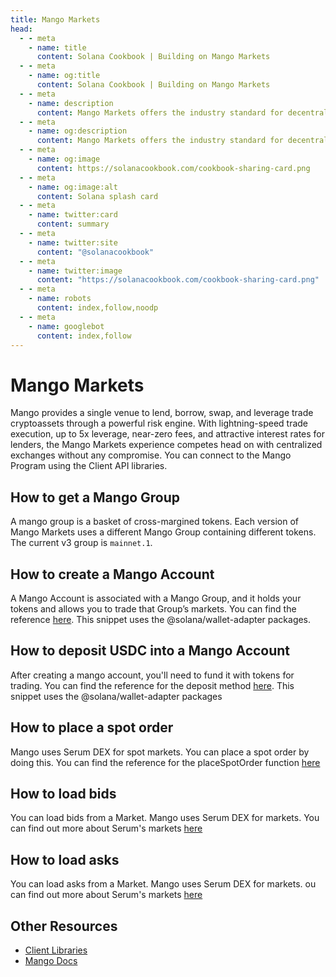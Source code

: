```yaml
---
title: Mango Markets
head:
  - - meta
    - name: title
      content: Solana Cookbook | Building on Mango Markets
  - - meta
    - name: og:title
      content: Solana Cookbook | Building on Mango Markets
  - - meta
    - name: description
      content: Mango Markets offers the industry standard for decentralized, cross-margin trading. Learn how to use and build on top of Mango Markets.
  - - meta
    - name: og:description
      content: Mango Markets offers the industry standard for decentralized, cross-margin trading. Learn how to use and build on top of Mango Markets.
  - - meta
    - name: og:image
      content: https://solanacookbook.com/cookbook-sharing-card.png
  - - meta
    - name: og:image:alt
      content: Solana splash card
  - - meta
    - name: twitter:card
      content: summary
  - - meta
    - name: twitter:site
      content: "@solanacookbook"
  - - meta
    - name: twitter:image
      content: "https://solanacookbook.com/cookbook-sharing-card.png"
  - - meta
    - name: robots
      content: index,follow,noodp
  - - meta
    - name: googlebot
      content: index,follow
---
```


# Mango Markets

Mango provides a single venue to lend, borrow, swap, and leverage 
trade cryptoassets through a powerful risk engine. With lightning-speed
trade execution, up to 5x leverage, near-zero fees, and attractive
interest rates for lenders, the Mango Markets experience competes
head on with centralized exchanges without any compromise.
You can connect to the Mango Program using the Client API libraries.

## How to get a Mango Group

A mango group is a basket of cross-margined tokens. Each version 
of Mango Markets uses a different Mango Group containing different 
tokens. The current v3 group is `mainnet.1`.

<SolanaCodeGroup>
  <SolanaCodeGroupItem title="TS" active>

  <template v-slot:default>

@[code](@/code/mango/load-group/load-group.en.ts)

  </template>

  <template v-slot:preview>

@[code](@/code/mango/load-group/load-group.preview.en.ts)

  </template>
  
  </SolanaCodeGroupItem>
  
</SolanaCodeGroup>

## How to create a Mango Account

A Mango Account is associated with a Mango Group, and it holds your tokens and allows 
you to trade that Group’s markets. You can find the reference [here](https://blockworks-foundation.github.io/mango-client-v3/classes/MangoClient.html#createMangoAccount). 
This snippet uses the @solana/wallet-adapter packages.

<SolanaCodeGroup>
  <SolanaCodeGroupItem title="TS" active>
  
  <template v-slot:default>

@[code](@/code/mango/create-account/create-account.en.ts)

  </template>

  <template v-slot:preview>

@[code](@/code/mango/create-account/create-account.preview.en.ts)

  </template>

  </SolanaCodeGroupItem>
</SolanaCodeGroup>

## How to deposit USDC into a Mango Account
After creating a mango account, you'll need to fund it with tokens for trading. 
You can find the reference for the deposit method [here](https://blockworks-foundation.github.io/mango-client-v3/classes/MangoClient.html#deposit). 
This snippet uses the @solana/wallet-adapter packages

<SolanaCodeGroup>
  <SolanaCodeGroupItem title="TS" active>

  <template v-slot:default>

@[code](@/code/mango/deposit/deposit.en.ts)

  </template>

  <template v-slot:preview>

@[code](@/code/mango/deposit/deposit.preview.en.ts)  

  </template>
  
  </SolanaCodeGroupItem>
</SolanaCodeGroup>

## How to place a spot order
Mango uses Serum DEX for spot markets. You can place a spot order by doing this. 
You can find the reference for the placeSpotOrder function [here](https://blockworks-foundation.github.io/mango-client-v3/classes/MangoClient.html#placeSpotOrder)

<SolanaCodeGroup>
  <SolanaCodeGroupItem title="TS" active>
    
  <template v-slot:default>

@[code](@/code/mango/place-spot-order/place-spot-order.en.ts) 

  </template>

  <template v-slot:preview>

@[code](@/code/mango/place-spot-order/place-spot-order.preview.en.ts)

  </template>
 
  </SolanaCodeGroupItem>
</SolanaCodeGroup>

## How to load bids
You can load bids from a Market. Mango uses Serum DEX for markets. You can find out more about Serum's markets [here](https://github.com/project-serum/serum-ts/tree/master/packages/serum)

<SolanaCodeGroup>
  <SolanaCodeGroupItem title="TS" active>

  <template v-slot:default>

@[code](@/code/mango/load-bids/load-bids.en.ts)

  </template>

  <template v-slot:preview>

@[code](@/code/mango/load-bids/load-bids.preview.en.ts)

  </template>

  </SolanaCodeGroupItem>
</SolanaCodeGroup>

## How to load asks
You can load asks from a Market. Mango uses Serum DEX for markets. ou can find out more 
about Serum's markets [here](https://github.com/project-serum/serum-ts/tree/master/packages/serum)

<SolanaCodeGroup>
  <SolanaCodeGroupItem title="TS" active>

  <template v-slot:default>

@[code](@/code/mango/load-asks/load-asks.en.ts)

  </template>

  <template v-slot:preview>

@[code](@/code/mango/load-asks/load-asks.preview.en.ts)

  </template>

  </SolanaCodeGroupItem>
</SolanaCodeGroup>

## Other Resources

- [Client Libraries](https://docs.mango.markets/development-resources/client-libraries)
- [Mango Docs](https://docs.mango.markets)
